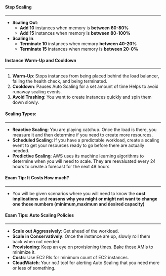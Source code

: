 #### Step Scaling

____

* **Scaling Out**:
    * **Add 10** instances when memory is **between 60-80%**
    * **Add 15** instances when memory is **between 80-100%**
* **Scaling In**:
    * **Terminate 10** instances when memory **between 40-20%**
    * **Terminate 15** instances when memory is **between 20-0%**

#### Instance Warm-Up and Cooldown

___

1. **Warm-Up**: Stops instances from being placed behind the load balancer, failing the health check, and being
   terminated.
2. **Cooldown**: Pauses Auto Scaling for a set amount of time Helps to avoid runaway scaling events.
3. **Avoid Trashing**: You want to create instances quickly and spin them down slowly.

#### Scaling Types:

___

* **Reactive Scaling**: You are playing catchup. Once the load is there, you measure it and then determine if you need
  to create more resources.
* **Scheduled Scaling**: If you have a predictable workload, create a scaling event to get your resources ready to go
  before there are actually needed.
* **Predictive Scaling**: AWS uses its machine learning algorithms to determine when you will need to scale. They are
  reevaluated every 24 hours to create a forecast for the next 48 hours.

#### Exam Tip: It Costs How much?

___

* You will be given scenarios where you will need to know the **cost implications** and **reasons why you might or might
  not want to change one those numbers (minimum,maximum and desired capacity)**

#### Exam Tips: Auto Scaling Policies

___

* **Scale out Aggressively**: Get ahead of the workload.
* **Scale in Conservatively**: Once the instance are up, slowly roll them back when not needed.
* **Provisioning**: Keep an eye on provisioning times. Bake those AMIs to minimize it.
* **Costs**: Use EC2 RIs for minimum count of EC2 instances.
* **CloudWatch**: Your no.1 tool for alerting Auto Scaling that you need more or less of something.